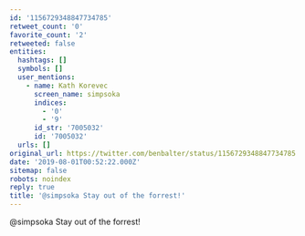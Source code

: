 ```yaml
---
id: '1156729348847734785'
retweet_count: '0'
favorite_count: '2'
retweeted: false
entities:
  hashtags: []
  symbols: []
  user_mentions:
    - name: Kath Korevec
      screen_name: simpsoka
      indices:
        - '0'
        - '9'
      id_str: '7005032'
      id: '7005032'
  urls: []
original_url: https://twitter.com/benbalter/status/1156729348847734785
date: '2019-08-01T00:52:22.000Z'
sitemap: false
robots: noindex
reply: true
title: '@simpsoka Stay out of the forrest!'
---
```


@simpsoka Stay out of the forrest!